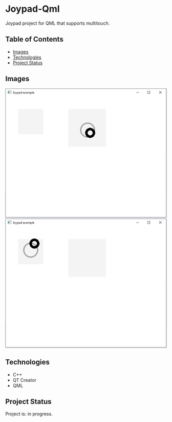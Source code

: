 # Joypad-Qml
Joypad project for QML that supports multitouch.

## Table of Contents
* [Images](#images)
* [Technologies](#technologies)
* [Project Status](#project-status)

## Images
![Example 1](./img/example1.png)
![Example 2](./img/example2.png)

## Technologies
- C++
- QT Creator
- QML

## Project Status
Project is: in progress.
